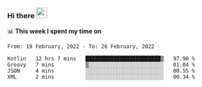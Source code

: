 ### Hi there <a href="https://www.gautamkrishnar.com/"><img src="https://media.giphy.com/media/hvRJCLFzcasrR4ia7z/giphy.gif" width="25px"></a>

📊 **This week I spent my time on**

<!--START_SECTION:waka-->
```text
From: 19 February, 2022 - To: 26 February, 2022

Kotlin   12 hrs 7 mins   ████████████████████████▒   97.90 % 
Groovy   7 mins          ▒░░░░░░░░░░░░░░░░░░░░░░░░   01.04 % 
JSON     4 mins          ░░░░░░░░░░░░░░░░░░░░░░░░░   00.55 % 
XML      2 mins          ░░░░░░░░░░░░░░░░░░░░░░░░░   00.34 % 
```
<!--END_SECTION:waka-->
